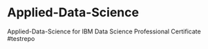 # Applied-Data-Science
Applied-Data-Science for IBM Data Science Professional Certificate
#testrepo
